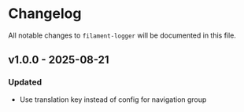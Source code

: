 # Changelog

All notable changes to `filament-logger` will be documented in this file.

## v1.0.0 - 2025-08-21

### Updated

- Use translation key instead of config for navigation group
